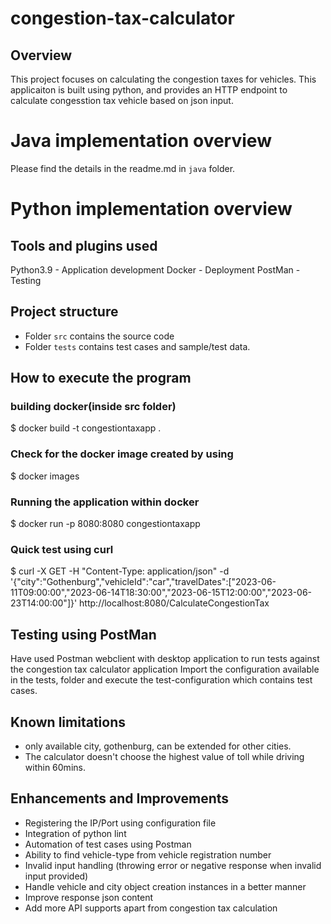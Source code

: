 # congestion-tax-calculator
## Overview
This project focuses on calculating the congestion taxes for vehicles.
This applicaiton is built using python, and provides an HTTP endpoint to calculate congesstion tax vehicle based on json input. 

# Java implementation overview
Please find the details in the readme.md in `java` folder. 


# Python implementation overview
## Tools and plugins used
Python3.9 - Application development
Docker - Deployment
PostMan - Testing

## Project structure
- Folder `src` contains the source code
- Folder `tests` contains test cases and sample/test data.

## How to execute the program

### building docker(inside src folder)
$ docker build -t congestiontaxapp .

### Check for the docker image created by using
$ docker images

### Running the application within docker
$ docker run -p 8080:8080 congestiontaxapp


### Quick test using curl
$ curl -X GET -H "Content-Type: application/json" -d '{"city":"Gothenburg","vehicleId":"car","travelDates":["2023-06-11T09:00:00","2023-06-14T18:30:00","2023-06-15T12:00:00","2023-06-23T14:00:00"]}' http://localhost:8080/CalculateCongestionTax


## Testing using PostMan
Have used Postman webclient with desktop application to run tests against the congestion tax calculator application
Import the configuration available in the tests, folder and execute the test-configuration which contains test cases. 

## Known limitations
- only available city, gothenburg, can be extended for other cities.
- The calculator doesn't choose the highest value of toll while driving within 60mins.


## Enhancements and Improvements
- Registering the IP/Port using configuration file
- Integration of python lint
- Automation of test cases using Postman
- Ability to find vehicle-type from vehicle registration number
- Invalid input handling (throwing error or negative response when invalid input provided)
- Handle vehicle and city object creation instances in a better manner
- Improve response json content
- Add more API supports apart from congestion tax calculation